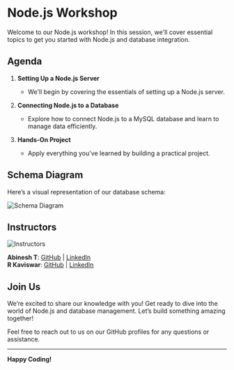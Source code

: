 # Node.js Workshop

Welcome to our Node.js workshop! In this session, we'll cover essential topics to get you started with Node.js and database integration.

## Agenda

1. **Setting Up a Node.js Server**
   - We'll begin by covering the essentials of setting up a Node.js server.

2. **Connecting Node.js to a Database**
   - Explore how to connect Node.js to a MySQL database and learn to manage data efficiently.

3. **Hands-On Project**
   - Apply everything you've learned by building a practical project.

## Schema Diagram

Here’s a visual representation of our database schema:

![Schema Diagram](https://i.imgur.com/EIF5w4t.png)

## Instructors

![Instructors](https://i.imgur.com/9i1Nm1m.png)

**Abinesh T**: [GitHub](https://github.com/knightempire) | [LinkedIn](https://www.linkedin.com/in/abinesh-t-4732a8222/)  
**R Kaviswar**: [GitHub](https://github.com/Kaviswar45) | [LinkedIn](https://www.linkedin.com/in/kaviswar45)

## Join Us

We’re excited to share our knowledge with you! Get ready to dive into the world of Node.js and database management. Let’s build something amazing together!

Feel free to reach out to us on our GitHub profiles for any questions or assistance.

---

**Happy Coding!**

